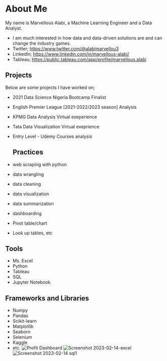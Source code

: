 # About Me

My name is Marvellous Alabi, a Machine Learning Engineer and a Data Analyst.
- I am much interested in how data and data-driven solutions are and can change the industry games.
- Twitter; https://www.twitter.com/@alabimarvellou3
- LinkedIn; https://www.linkedin.com/in/marvellous-alabi/
- Tableau; https://public.tableau.com/app/profile/marvellous.alabi

## Projects
Below are some projects I have worked on;
- 2021 Data Science Nigeria Bootcamp Finalist
- English Premier League [2021-2022/2023 season] Analysis
- KPMG Data Analysis Virtual exeperience
- Tata Data Visualization Virtual exeprience
- Entry Level - Udemy Courses analysis

  ## Practices
- web scraping with python
- data wrangling
- data cleaning
- data visualization
- data summarization
- dashboarding
- Pivot table/chart
- Look up tables, etc

## Tools
- Ms. Excel
- Python
- Tableau
- SQL
- Jupyter Notebook

## Frameworks and Libraries
- Numpy
- Pandas
- Scikit-learn
- Matplotlib
- Seaborn
- Selenium
- Kaggle
- etc.
![Profit Dashboard](https://user-images.githubusercontent.com/60781267/218748105-60f20e8f-b077-40f0-8d4f-4bc0b39efb91.png)
![Screenshot 2023-02-14-excel](https://user-images.githubusercontent.com/60781267/218750197-10238c18-1557-442a-9c8d-78d3e0db1f8b.jpg)
![Screenshot 2023-02-14 sql1](https://user-images.githubusercontent.com/60781267/218751333-f03d6168-6a61-4122-8307-7df9bb413f48.jpg)
